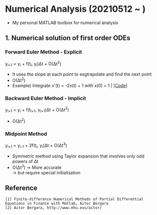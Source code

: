 # Numerical Analysis (20210512 ~ )
- My personal MATLAB toolbox for numerical analysis

## 1. Numerical solution of first order ODEs
### Forward Euler Method - Explicit
y<sub>i+1</sub> = y<sub>i</sub> + f(t<sub>i</sub>, y<sub>i</sub>)&Delta;t + O(&Delta;t<sup>2</sup>) 
- It uses the slope at each point to exgtrapolate and find the next point  
- O(&Delta;t<sup>2</sup>)
- Example) Integrate x'(t) = -2x(t) + 1 with x(0) = 1 | [[Code]](https://github.com/OH-Seoyoung/Numerical_Analysis/blob/master/Numerical_solution_of_ODEs/Forward_Euler_Method.m)

### Backward Euler Method - Implicit
y<sub>i+1</sub> = y<sub>i</sub> + f(t<sub>i+1</sub>, y<sub>i+1</sub>)&Delta;t + O(&Delta;t<sup>2</sup>)  
- O(&Delta;t<sup>2</sup>)

### Midpoint Method
y<sub>i+1</sub> = y<sub>i-1</sub> + 2f(t<sub>i</sub>, y<sub>i</sub>)&Delta;t + O(&Delta;t<sup>3</sup>)  
- Symmetric method using Taylor expansion that involves only odd powers of &Delta;t
- O(&Delta;t<sup>3</sup>) -> More accurate  
-> but require special initialisation

## Reference
```
[1] Finite-difference Numerical Methods of Partial Differential Equations in Finance with Matlab, Aitor Bergara
[2] Aitor Bergara, http://www.ehu.eus/aitor/
```
